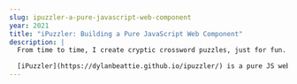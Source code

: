 ```yaml
---
slug: ipuzzler-a-pure-javascript-web-component
year: 2021
title: "iPuzzler: Building a Pure JavaScript Web Component"
description: |
  From time to time, I create cryptic crossword puzzles, just for fun. I wanted a way to publish interactive puzzles on the web, and although there's an open data format, iPuz, for crossword puzzles, when I looked around last year, I couldn't find an easy way to publish iPuz puzzles on the web - so I created one.

  [iPuzzler](https://dylanbeattie.github.io/ipuzzler/) is a pure JS web component that renders iPuz puzzles in a browser. In this talk I'll explain how I built it - from working with JS modules and the shadow DOM, to simulating events, unit testing, inlining CSS, and why I chose to create it using pure JavaScript instead of using a framework. You might even learn a thing or two about cryptic crosswords along the way.
---
```

